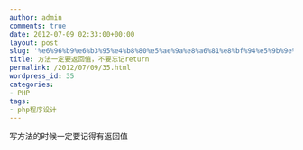 ```yaml
---
author: admin
comments: true
date: 2012-07-09 02:33:00+00:00
layout: post
slug: '%e6%96%b9%e6%b3%95%e4%b8%80%e5%ae%9a%e8%a6%81%e8%bf%94%e5%9b%9e%e5%80%bc%ef%bc%8c%e4%b8%8d%e8%a6%81%e5%bf%98%e8%ae%b0return'
title: 方法一定要返回值，不要忘记return
permalink: /2012/07/09/35.html
wordpress_id: 35
categories:
- PHP
tags:
- php程序设计
---
```




写方法的时候一定要记得有返回值


